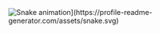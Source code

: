 
###

<br clear="both">

<img src="[https://raw.githubusercontent.com/maurodesouza/maurodesouza/output/snake.svg" alt="Snake animation](https://profile-readme-generator.com/assets/snake.svg)" />

###
